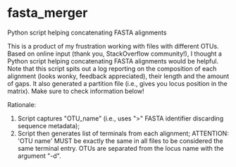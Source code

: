 # fasta_merger
Python script helping concatenating FASTA alignments

This is a product of my frustration working with files with different OTUs. Based on online input (thank you, StackOverflow community!),
I thought a Python script helping concatenating FASTA alignments would be helpful.
Note that this script spits out a log reporting on the composition of each alignment (looks wonky, feedback appreciated), their length and the amount of gaps.
It also generated a partition file (i.e., gives you locus position in the matrix).
Make sure to check information below!

Rationale:
1) Script captures "OTU_name" (i.e., uses ">" FASTA identifier discarding sequence metadata);
2) Script then generates list of terminals from each alignment;
ATTENTION: 'OTU name' MUST be exactly the same in all files to be considered the same terminal entry.
OTUs are separated from the locus name with the argument "-d".
